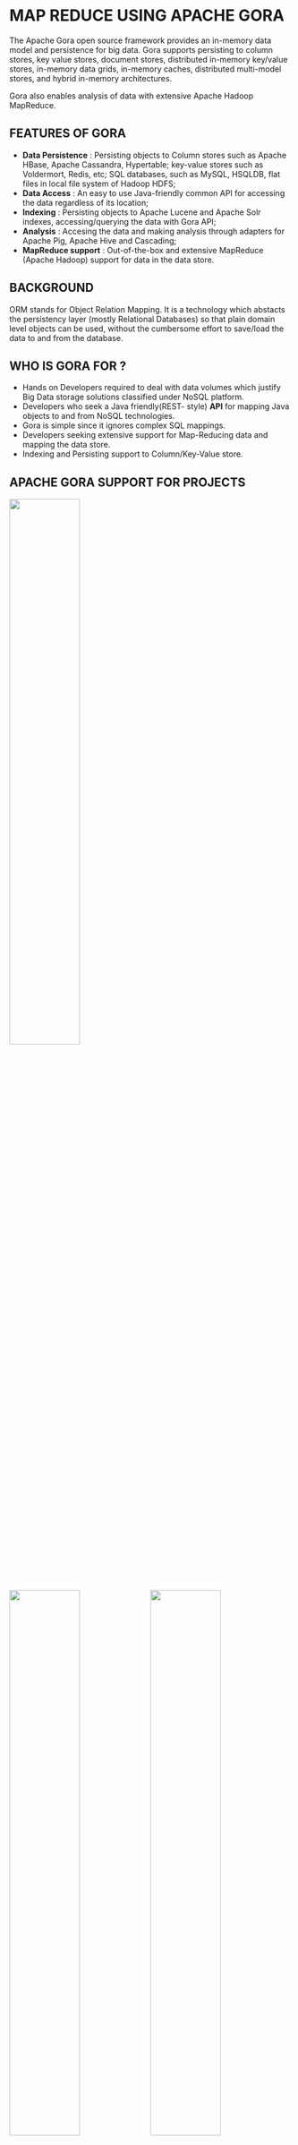 # MAP REDUCE USING APACHE GORA

The Apache Gora open source framework provides an in-memory data model and persistence for big data. Gora supports persisting to column stores, key value stores, document stores, distributed in-memory key/value stores, in-memory data grids, in-memory caches, distributed multi-model stores, and hybrid in-memory architectures.

Gora also enables analysis of data with extensive Apache Hadoop MapReduce.

## FEATURES OF GORA

* **Data Persistence** : Persisting objects to Column stores such as Apache HBase, Apache Cassandra, Hypertable; key-value stores such as Voldermort, Redis, etc; SQL databases, such as MySQL, HSQLDB, flat files in local file system of Hadoop HDFS;
* **Data Access** : An easy to use Java-friendly common API for accessing the data regardless of its location;
* **Indexing** : Persisting objects to Apache Lucene and Apache Solr indexes, accessing/querying the data with Gora API;
* **Analysis** : Accesing the data and making analysis through adapters for Apache Pig, Apache Hive and Cascading;
* **MapReduce support** : Out-of-the-box and extensive MapReduce (Apache Hadoop) support for data in the data store.

## BACKGROUND

ORM stands for Object Relation Mapping. It is a technology which abstacts the persistency layer (mostly Relational Databases) so that plain domain level objects can be used, without the cumbersome effort to save/load the data to and from the database.


## WHO IS GORA FOR ?

* Hands on Developers required to deal with data volumes which justify Big Data storage solutions classified under NoSQL platform.
* Developers who seek a Java friendly(REST- style) **API** for mapping Java objects to and from NoSQL technologies.
* Gora is simple since it ignores complex SQL mappings.
* Developers seeking extensive support for Map-Reducing data and mapping the data store.
* Indexing and Persisting support to Column/Key-Value store.

## APACHE GORA SUPPORT FOR PROJECTS

<Image src="Images/avro.png" class="center" style="width:50%"> <Image src="Images/cassandra.png" class="center" style="width:50%"><Image src="Images/hbase.png" class="center" style="width:50%"><Image src="Images/hive.png" class="center" style="width:50%"><Image src="Images/solr.jpg" class="center" style="width:50%">




## WHAT PLATFORM DOES GORA WORK ON ?

* Mac OSX 10.9.3
* Linux Mint
* Ubuntu

## SETTING UP THE JAVA and LINUX ENVIRONMENT 

This project was developed using IntelliJ IDEA integrated environment and in Ubuntu.Follow the [link ](https://www.jetbrains.com/help/idea/installation-guide.html) to set up the Java IDE.

## DOWNLOADING AND INSTALLING THE PROJECT

Download the appropriate Gora versions by clicking the following [link ](https://gora.apache.org/downloads.html).After downloading the source code of Gora, we are good to install it

`$ cd gora`

`$ mvn clean install`

## USING MAVEN TO MANAGE GORA

If your project however uses maven, then you can include Gora dependencies to your project by adding all the lines of given pom.xml file

## GORA MODULES AND INTEGRATION

A further idea on Gora modules and its integration can be studies from the following [article ](https://gora.apache.org/current/index.html).

## USECASES IMPLEMENTED ON APACHE GORA

#### <ins>USECASE 1</ins>

* We have parsed a log file into a No SQL database using Gora In-Memory framework.
* The log files are of (**now showdown**) server at [site ](http://www.buldinle.com).The file was obtained from Apache Gora's official portal.
* Example logs contain 10,000 lines between dates 2009/3/10-2009/03/15
* The first fields in order are User's IP,ignored,ignored,Date and time,HTTP method,URL,HTTP method, HTTP status code,Number of bytes returned and User Agent.


#### <ins>USECASE 2</ins>

* Perform a Data Analysis on the data in H-base.
* A map-reduce program to calculate the number of daily pageviews for each URL in the site from the log file is to be performed.
* After the map-reduce process,the output needs to be pushed back to No-SQL database in another table.

### ENTITY RELATION - DATA MODELLING


  <Image src="Images/entityrelation.png" class="center" style="width:50%">


### PROCESS FLOW IN USE-CASE 1 - PROCESS MODELLING


  <Image src="Images/use1new.png" class="center" height="200" width="600"> <Image src="Images/use2pro.png" class="center" height="100" width="600">

### PROCESS FLOW IN USE-CASE 2 - PROCESS MODELLING 


  

## APACHE GORA SYSTEM DESIGN ARCHITECTURE


  <Image src="Images/apachegorasysarc.png" class="center" style="width:50%">

### DATA BEAN DEFINITION

* Data beans are the main way to hold data in memory and persist in Gora.
* Apache AVRO is used for defining beans as it gives us the possibility to keep tracking an objects persistent state and implement serializability(objects that can be written to streams or databases).
* We define a JSON structure of the object to be mapped to data store.
* Next, these JSON structure is compiled by Apache Gora compiler (extension of Avro) to to Java class.
* These generated classes extend persistence interface.
* Next using the mapping (Data store configuration) we declare how the fields of classes declared in Avro Schemas are serialized and persisted to data store.
* Next API can be called to perform the case parsing or MapReduce.


## USABILITY OF GORA

* Gora has out of the box first class MapReduce support for Apache Hadoop.
* Gora Data store mapping and APIs can be used as inputs and outputs of jobs.
* Gora’s Integrated APIs can be used for further Analysis of Big Data subjected to Map Reduce.
* Gora’s support and mapping to  NoSQL databases with its inbuilt data store classes. 









